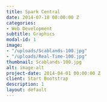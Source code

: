 ```yaml
---
title: Spark Central
date: 2014-07-18 00:00:00 Z
categories:
- Web Development
subtitle: Graphics
modal-id: 1
image:
- "/uploads/Scablands-100.jpg"
- "/uploads/Real-Time-100.jpg"
thumbnail: Scablands-100.jpg
alt: image-alt
project-date: 2014-04-01 00:00:00 Z
client: Start Bootstrap
description: 1
layout: default
---
```


